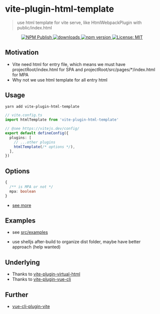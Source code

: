 # vite-plugin-html-template

> use html template for vite serve, like HtmlWebpackPlugin with public/index.html

<p align="center">
  <a href="https://github.com/IndexXuan/vite-plugin-html-template/actions/workflows/npm-publish.yml">
   <img alt="NPM Publish" src="https://github.com/IndexXuan/vite-plugin-html-template/actions/workflows/npm-publish.yml/badge.svg" style="max-width:100%;">
  </a>
  <a href="https://www.npmjs.com/package/vite-plugin-html-template" rel="nofollow">
    <img alt="downloads" src="https://img.shields.io/npm/dt/vite-plugin-html-template.svg?style=flat-square">
  </a>
  <a href="https://www.npmjs.com/package/vite-plugin-html-template" rel="nofollow">
    <img alt="npm version" src="https://img.shields.io/npm/v/vite-plugin-html-template.svg?style=flat" style="max-width:100%;">
  </a>
  <a href="https://github.com/IndexXuan/vite-plugin-html-template/blob/main/LICENSE">
    <img alt="License: MIT" src="https://img.shields.io/badge/License-MIT-yellow.svg" style="max-width:100%;">
  </a>
</p>

## Motivation

- Vite need html for entry file, which means we must have projectRoot/index.html for SPA and projectRoot/src/pages/*/index.html for MPA
- Why not we use html template for all entry html

## Usage

```sh
yarn add vite-plugin-html-template
```

```ts
// vite.config.ts
import htmlTemplate from 'vite-plugin-html-template'

// @see https://vitejs.dev/config/
export default defineConfig({
  plugins: [
    // ...other plugins
    htmlTemplate(/* options */),
  ],
})
```

## Options

```ts
{
  /** is MPA or not */
  mpa: boolean
}
```

- [see more](https://github.com/IndexXuan/vite-plugin-html-template/blob/main/src/lib/options.ts)

## Examples
- see [src/examples](https://github.com/IndexXuan/vite-plugin-html-template/blob/main/examples)

- use shelljs after-build to organize dist folder, maybe have better approach (help wanted)

## Underlying
- Thanks to [vite-plugin-virtual-html](https://github.com/Windson1806/vite-plugin-virtual-html)
- Thanks to [vite-plugin-vue-cli](https://github.com/IndexXuan/vite-plugin-vue-cli/blob/main/src/index.ts#L165)


## Further
- [vue-cli-plugin-vite](https://github.com/IndexXuan/vue-cli-plugin-vite)

